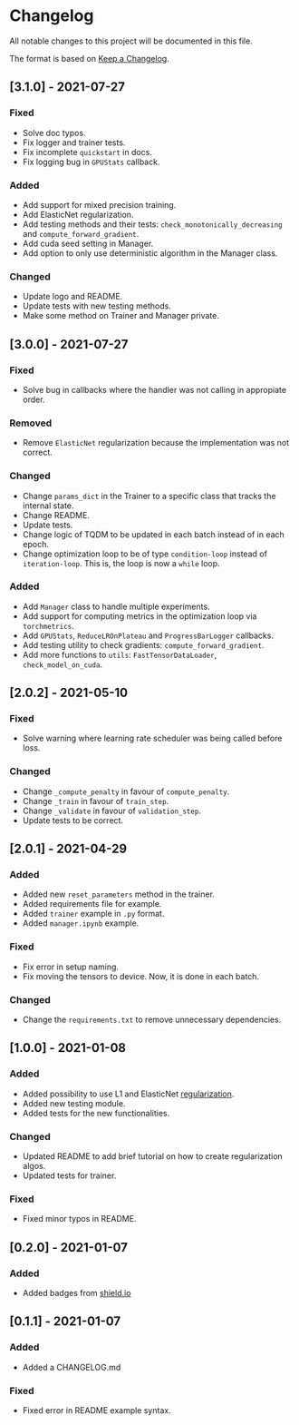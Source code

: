 # Changelog

All notable changes to this project will be documented in this file.

The format is based on [Keep a Changelog](http://keepachangelog.com/en/1.0.0/).

## [3.1.0] - 2021-07-27

### Fixed

- Solve doc typos.
- Fix logger and trainer tests.
- Fix incomplete `quickstart` in docs.
- Fix logging bug in `GPUStats` callback.

### Added

- Add support for mixed precision training.
- Add ElasticNet regularization.
- Add testing methods and their tests: `check_monotonically_decreasing` and `compute_forward_gradient`.
- Add cuda seed setting in Manager.
- Add option to only use deterministic algorithm in the Manager class.

### Changed

- Update logo and README.
- Update tests with new testing methods.
- Make some method on Trainer and Manager private.

## [3.0.0] - 2021-07-27

### Fixed

- Solve bug in callbacks where the handler was not calling in appropiate order.

### Removed
- Remove `ElasticNet` regularization because the implementation was not correct.

### Changed

- Change `params_dict` in the Trainer to a specific class that tracks the internal state.
- Change README.
- Update tests.
- Change logic of TQDM to be updated in each batch instead of in each epoch.
- Change optimization loop to be of type `condition-loop` instead of `iteration-loop`. This is, the loop is now a `while` loop.

### Added

- Add `Manager` class to handle multiple experiments.
- Add support for computing metrics in the optimization loop via `torchmetrics`.
- Add `GPUStats`, `ReduceLROnPlateau` and `ProgressBarLogger` callbacks.
- Add testing utility to check gradients: `compute_forward_gradient`.
- Add more functions to `utils`: `FastTensorDataLoader`, `check_model_on_cuda`.

## [2.0.2] - 2021-05-10

### Fixed

- Solve warning where learning rate scheduler was being called before loss.

### Changed

- Change `_compute_penalty` in favour of `compute_penalty`.
- Change `_train` in favour of `train_step`.
- Change `_validate` in favour of `validation_step`.
- Update tests to be correct.

## [2.0.1] - 2021-04-29

### Added

- Added new `reset_parameters` method in the trainer.
- Added requirements file for example.
- Added `trainer` example in `.py` format.
- Added `manager.ipynb` example.

### Fixed

- Fix error in setup naming.
- Fix moving the tensors to device. Now, it is done in each batch.

### Changed

- Change the `requirements.txt` to remove unnecessary dependencies.


## [1.0.0] - 2021-01-08

### Added

- Added possibility to use L1 and ElasticNet [regularization](https://github.com/Xylambda/torchfitter/pull/3).
- Added new testing module.
- Added tests for the new functionalities.

### Changed

- Updated README to add brief tutorial on how to create regularization algos.
- Updated tests for trainer.

### Fixed

- Fixed minor typos in README.


## [0.2.0] - 2021-01-07

### Added

- Added badges from [shield.io](https://shields.io/)


## [0.1.1] - 2021-01-07

### Added

- Added a CHANGELOG.md

### Fixed

- Fixed error in README example syntax.